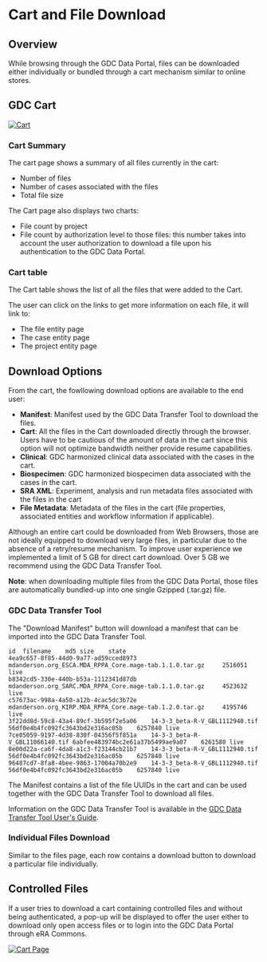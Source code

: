 # Cart and File Download

## Overview

While browsing through the GDC Data Portal, files can be downloaded either individually or bundled through a cart mechanism similar to online stores.


## GDC Cart

[![Cart](images/gdc-data-portal-cart.png)](images/gdc-data-portal-cart.png "Click to see the full image.")

### Cart Summary

The cart page shows a summary of all files currently in the cart:

* Number of files
* Number of cases associated with the files
* Total file size

The Cart page also displays two charts: 

* File count by project 
* File count by authorization level to those files: this number takes into account the user authorization to download a file upon his authentication to the GDC Data Portal.

### Cart table

The Cart table shows the list of all the files that were added to the Cart.

The user can click on the links to get more information on each file, it will link to:

* The file entity page
* The case entity page
* The project entity page


## Download Options

From the cart, the fowllowing download options are available to the end user:

* __Manifest__: Manifest used by the GDC Data Transfer Tool to download the files.
* __Cart__: All the files in the Cart downloaded directly through the browser. Users have to be cautious of the amount of data in the cart since this option will not optimize bandwidth neither provide resume capabilities.
* __Clinical__: GDC harmonized clinical data associated with the cases in the cart.
* __Biospecimen__: GDC harmonized biospecimen data associated with the cases in the cart.
* __SRA XML__: Experiment, analysis and run metadata files associated with the files in the cart
* __File Metadata__: Metadata of the files in the cart (file properties, associated entities and workflow information if applicable).

Although an entire cart could be downloaded from Web Browsers, those are not ideally equipped to download very large files, in particular due to the absence of a retry/resume mechanism. To improve user experience we implemented a limit of 5 GB for direct cart download. Over 5 GB we recommend using the GDC Data Transfer Tool.

__Note__: when downloading multiple files from the GDC Data Portal, those files are automatically bundled-up into one single Gzipped (.tar.gz) file.

### GDC Data Transfer Tool

The "Download Manifest" button will download a manifest that can be imported into the GDC Data Transfer Tool.

```manifest
id	filename	md5	size	state
4ea9c657-8f85-44d0-9a77-ad59cced8973	mdanderson.org_ESCA.MDA_RPPA_Core.mage-tab.1.1.0.tar.gz		2516051	live
b8342cd5-330e-440b-b53a-1112341d87db	mdanderson.org_SARC.MDA_RPPA_Core.mage-tab.1.1.0.tar.gz		4523632	live
c57673ac-998a-4a50-a12b-4cac5dc3b72e	mdanderson.org_KIRP.MDA_RPPA_Core.mage-tab.1.2.0.tar.gz		4195746	live
3f22dd8d-59c8-43a4-89cf-3b595f2e5a06	14-3-3_beta-R-V_GBL1112940.tif	56df0e4b4fc092fc3643bd2e316ac05b	6257840	live
7ce05059-9197-4d38-830f-04356f5f851a	14-3-3_beta-R-V_GBL11066140.tif	6abfee483974bc2e61a37b5499ae9a07	6261580	live
8e00d22a-ca6f-4da8-a1c3-f23144cb21b7	14-3-3_beta-R-V_GBL1112940.tif	56df0e4b4fc092fc3643bd2e316ac05b	6257840	live
96487cd7-8fa8-4bee-9863-17004a70b2e9	14-3-3_beta-R-V_GBL1112940.tif	56df0e4b4fc092fc3643bd2e316ac05b	6257840	live
```

The Manifest contains a list of the file UUIDs in the cart and can be used together with the GDC Data Transfer Tool to download all files.

Information on the GDC Data Transfer Tool is available in the [GDC Data Transfer Tool User's Guide](/node/8196/).


### Individual Files Download

Similar to the files page, each row contains a download button to download a particular file individually.

## Controlled Files

If a user tries to download a cart containing controlled files and without being authenticated, a pop-up will be displayed to offer the user either to download only open access files or to login into the GDC Data Portal through eRA Commons.

[![Cart Page](images/gdc-data-portal-download-cart.png)](images/gdc-data-portal-download-cart.png "Click to see the full image.")
